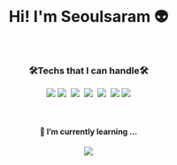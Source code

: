 

<br>
<h1 align="center">Hi! I'm Seoulsaram 👽</h1>
<br>
<h3 align="center">🛠Techs that I can handle🛠</h3>
<p align="center">
<img src="https://img.shields.io/badge/-Reactjs-red"/>&nbsp;<img src="https://img.shields.io/badge/-JavaScript(ES6)-red"/>&nbsp;
<img src="https://img.shields.io/badge/-Java-green"/>&nbsp;
<img src="https://img.shields.io/badge/-Spring-green"/>&nbsp;
<img src="https://img.shields.io/badge/-Oracle-green"/>&nbsp;
<img src="https://img.shields.io/badge/-MongoDB-green"/>&nbsp;<img src="https://img.shields.io/badge/-Git-black"/>
</p>
<br>
<h4 align="center">🌱 I’m currently learning ...<h4/>
  <p align="center"><img src="https://img.shields.io/badge/-TypeScript-red"/> </p>


<br>

<!--
**seoulsaram/seoulsaram** is a ✨ _special_ ✨ repository because its `README.md` (this file) appears on your GitHub profile.

Here are some ideas to get you started:

- 🔭 I’m currently working on ...
- 🌱 I’m currently learning ...
- 👯 I’m looking to collaborate on ...
- 🤔 I’m looking for help with ...
- 💬 Ask me about ...
- 📫 How to reach me: ...
- 😄 Pronouns: ...
- ⚡ Fun fact: ...
-->
